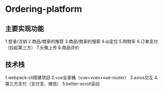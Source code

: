 # Ordering-platform
## 主要实现功能
1.登录/注销
2.商品/商家的推荐
3.商品/商家的搜索
4.ip定位
5.购物车
6.订单支付（拉起第三方）
7.头像上传
8.商品评价
## 技术栈
1.webpack-cli搭建项目
2.vue全家桶（vue+vuex+vue-router）
3.axios交互
4.第三方支付（支付宝、微信）
5.better-scroll滚动
